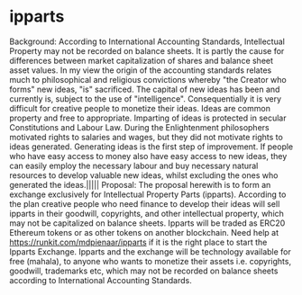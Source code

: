 # ipparts
Background: According to International Accounting Standards, Intellectual
Property may not be recorded on balance sheets. It is partly the cause for
differences between market capitalization of shares and balance sheet asset
values. In my view the origin of the accounting standards relates much to
philosophical and religious convictions whereby "the Creator who forms" new
ideas, "is" sacrificed. The capital of new ideas has been and currently is,
subject to the use of "intelligence". Consequentially it is very difficult
for creative people to monetize their ideas. Ideas are common property and
free to appropriate. Imparting of ideas is protected in secular Constitutions
and Labour Law. During the Enlightenment philosophers motivated rights to
salaries and wages, but they did not motivate rights to ideas generated.
Generating ideas is the first step of improvement. If people who have easy
access to money also have easy access to new ideas, they can easily employ
the necessary labour and buy necessary natural resources to develop valuable
new ideas, whilst excluding the ones who generated the ideas.|||||
Proposal: The proposal herewith is to form an exchange exclusively for
Intellectual Property Parts (ipparts). According to the plan creative people
who need finance to develop their ideas will sell ipparts in their goodwill, copyrights,
and other intellectual property, which may not be capitalized on balance sheets.
Ipparts will be traded as ERC20 Ethereum tokens or as other tokens on another
blockchain. Need help at
https://runkit.com/mdpienaar/ipparts if it is the right place to start the Ipparts Exchange. Ipparts
and the exchange will be technology available for free (mahala), to anyone
who wants to monetize their assets i.e. copyrights, goodwill, trademarks etc,
which may not be recorded on balance sheets according to International Accounting
Standards.
